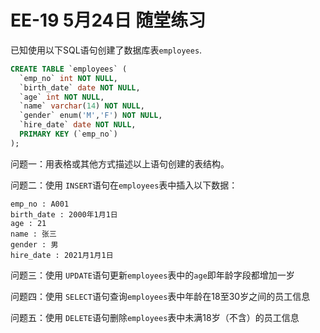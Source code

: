 
# EE-19 5月24日 随堂练习

已知使用以下SQL语句创建了数据库表`employees`.

```sql
CREATE TABLE `employees` (
  `emp_no` int NOT NULL,
  `birth_date` date NOT NULL,
  `age` int NOT NULL,
  `name` varchar(14) NOT NULL,
  `gender` enum('M','F') NOT NULL,
  `hire_date` date NOT NULL,
  PRIMARY KEY (`emp_no`)
);
```

问题一：用表格或其他方式描述以上语句创建的表结构。

问题二：使用 `INSERT`语句在`employees`表中插入以下数据：

```text
emp_no : A001
birth_date : 2000年1月1日
age : 21
name : 张三
gender : 男
hire_date : 2021月1月1日
```

问题三：使用 `UPDATE`语句更新`employees`表中的`age`即年龄字段都增加一岁

问题四：使用 `SELECT`语句查询`employees`表中年龄在18至30岁之间的员工信息

问题五：使用 `DELETE`语句删除`employees`表中未满18岁（不含）的员工信息